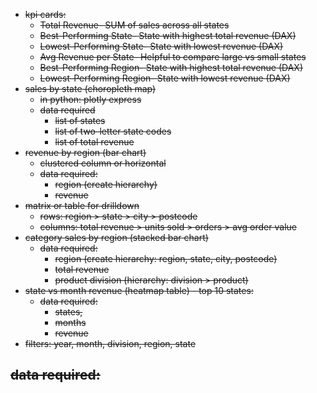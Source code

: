 - ~~kpi cards:~~
	- ~~Total Revenue- SUM of sales across all states~~
	- ~~Best-Performing State- State with highest total revenue (DAX)~~
	- ~~Lowest-Performing State- State with lowest revenue (DAX)~~
	- ~~Avg Revenue per State- Helpful to compare large vs small states~~
	- ~~Best-Performing Region- State with highest total revenue (DAX)~~
	- ~~Lowest-Performing Region- State with lowest revenue (DAX)~~
- ~~sales by state (choropleth map)~~
	- ~~in python: plotly express~~
	- ~~data required~~
		- ~~list of states~~
		- ~~list of two-letter state codes~~
		- ~~list of total revenue~~
- ~~revenue by region (bar chart)~~
	- ~~clustered column or horizontal~~
	- ~~data required:~~
		- ~~region (create hierarchy)~~
		- ~~revenue~~
- ~~matrix or table for drilldown~~
	- ~~rows: region > state > city > postcode~~
	- ~~columns: total revenue > units sold > orders > avg order value~~
- ~~category sales by region (stacked bar chart)~~
	- ~~data required:~~
		- ~~region (create hierarchy: region, state, city, postcode)~~
		- ~~total revenue~~
		- ~~product division (hierarchy: division > product)~~
- ~~state vs month revenue (heatmap table) - top 10 states:~~ 
	- ~~data required:~~
		- ~~states,~~ 
		- ~~months~~
		- ~~revenue~~
- ~~filters: year, month, division, region, state~~

~~data required:~~
- 